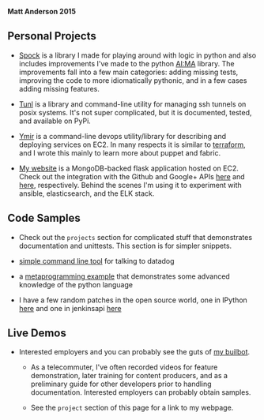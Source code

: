 **Matt Anderson 2015**

Personal Projects
------------------

   * [Spock](http://mattvonrocketstein.github.io/smash/) is a library I made for playing around with logic in python and also includes improvements I've made to the python [AI:MA](https://en.wikipedia.org/wiki/Artificial_Intelligence:_A_Modern_Approach) library.  The improvements fall into a few main categories: adding missing tests, improving the code to more idiomatically pythonic, and in a few cases adding missing features.

  * [Tunl](http://mattvonrocketstein.github.io/tunl/) is a library and command-line utility for managing ssh tunnels on posix systems.  It's not super complicated, but it is documented, tested, and available on PyPi.

  * [Ymir](https://github.com/mattvonrocketstein/ymir) is a command-line devops utility/library for describing and deploying services on EC2.  In many respects it is similar to [terraform](https://www.terraform.io/), and I wrote this mainly to learn more about puppet and fabric.

  * [My website](http://data.holdings/books) is a MongoDB-backed flask application hosted on EC2.  Check out the integration with the Github and Google+ APIs [here](http://data.holdings/code) and [here](http://data.holdings/pix), respectively.  Behind the scenes I'm using it to experiment with ansible, elasticsearch, and the ELK stack.

Code Samples
-------------

  * Check out the `projects` section for complicated stuff that demonstrates documentation and unittests.  This section is for simpler snippets.

  * [simple command line tool](https://gist.github.com/mattvonrocketstein/6ebfd94b06b25cc74910) for talking to datadog

  * a [metaprogramming example](https://gist.github.com/mattvonrocketstein/76d6b96d536d2c8ef991) that demonstrates some advanced knowledge of the python language

  * I have a few random patches in the open source world, one in IPython [here](https://github.com/ipython/ipython/pull/6885/files) and one in jenkinsapi [here](https://github.com/salimfadhley/jenkinsapi/pull/360)

Live Demos
-----------

* Interested employers and you can probably see the guts of [my builbot](http://data.holdings/jenkins).

  * As a telecommuter, I've often recorded videos for feature demonstration, later training for content producers, and as a preliminary guide for other developers prior to handling documentation.  Interested employers can probably obtain samples.

  * See the `project` section of this page for a link to my webpage.
